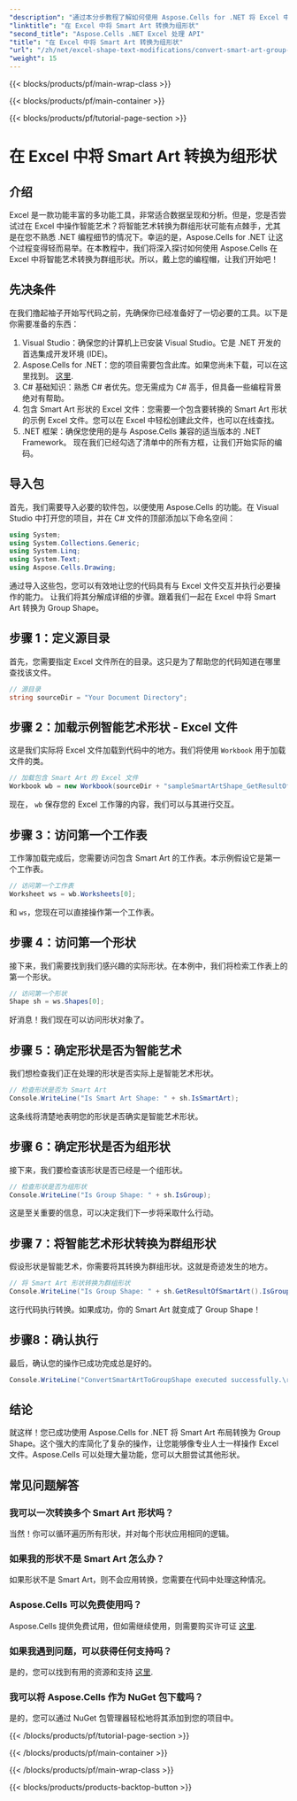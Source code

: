 ```yaml
---
"description": "通过本分步教程了解如何使用 Aspose.Cells for .NET 将 Excel 中的 Smart Art 转换为 Group Shape。"
"linktitle": "在 Excel 中将 Smart Art 转换为组形状"
"second_title": "Aspose.Cells .NET Excel 处理 API"
"title": "在 Excel 中将 Smart Art 转换为组形状"
"url": "/zh/net/excel-shape-text-modifications/convert-smart-art-group-shape-excel/"
"weight": 15
---
```


{{< blocks/products/pf/main-wrap-class >}}

{{< blocks/products/pf/main-container >}}

{{< blocks/products/pf/tutorial-page-section >}}

# 在 Excel 中将 Smart Art 转换为组形状

## 介绍
Excel 是一款功能丰富的多功能工具，非常适合数据呈现和分析。但是，您是否尝试过在 Excel 中操作智能艺术？将智能艺术转换为群组形状可能有点棘手，尤其是在您不熟悉 .NET 编程细节的情况下。幸运的是，Aspose.Cells for .NET 让这个过程变得轻而易举。在本教程中，我们将深入探讨如何使用 Aspose.Cells 在 Excel 中将智能艺术转换为群组形状。所以，戴上您的编程帽，让我们开始吧！
## 先决条件
在我们撸起袖子开始写代码之前，先确保你已经准备好了一切必要的工具。以下是你需要准备的东西：
1. Visual Studio：确保您的计算机上已安装 Visual Studio。它是 .NET 开发的首选集成开发环境 (IDE)。
2. Aspose.Cells for .NET：您的项目需要包含此库。如果您尚未下载，可以在这里找到。 [这里](https://releases。aspose.com/cells/net/).
3. C# 基础知识：熟悉 C# 者优先。您无需成为 C# 高手，但具备一些编程背景绝对有帮助。
4. 包含 Smart Art 形状的 Excel 文件：您需要一个包含要转换的 Smart Art 形状的示例 Excel 文件。您可以在 Excel 中轻松创建此文件，也可以在线查找。
5. .NET 框架：确保您使用的是与 Aspose.Cells 兼容的适当版本的 .NET Framework。
现在我们已经勾选了清单中的所有方框，让我们开始实际的编码。
## 导入包
首先，我们需要导入必要的软件包，以便使用 Aspose.Cells 的功能。在 Visual Studio 中打开您的项目，并在 C# 文件的顶部添加以下命名空间：
```csharp
using System;
using System.Collections.Generic;
using System.Linq;
using System.Text;
using Aspose.Cells.Drawing;
```
通过导入这些包，您可以有效地让您的代码具有与 Excel 文件交互并执行必要操作的能力。
让我们将其分解成详细的步骤。跟着我们一起在 Excel 中将 Smart Art 转换为 Group Shape。
## 步骤 1：定义源目录
首先，您需要指定 Excel 文件所在的目录。这只是为了帮助您的代码知道在哪里查找该文件。
```csharp
// 源目录
string sourceDir = "Your Document Directory";
```
## 步骤 2：加载示例智能艺术形状 - Excel 文件
这是我们实际将 Excel 文件加载到代码中的地方。我们将使用 `Workbook` 用于加载文件的类。
```csharp
// 加载包含 Smart Art 的 Excel 文件
Workbook wb = new Workbook(sourceDir + "sampleSmartArtShape_GetResultOfSmartArt.xlsx");
```
现在， `wb` 保存您的 Excel 工作簿的内容，我们可以与其进行交互。
## 步骤 3：访问第一个工作表
工作簿加载完成后，您需要访问包含 Smart Art 的工作表。本示例假设它是第一个工作表。
```csharp
// 访问第一个工作表
Worksheet ws = wb.Worksheets[0];
```
和 `ws`，您现在可以直接操作第一个工作表。
## 步骤 4：访问第一个形状
接下来，我们需要找到我们感兴趣的实际形状。在本例中，我们将检索工作表上的第一个形状。
```csharp
// 访问第一个形状
Shape sh = ws.Shapes[0];
```
好消息！我们现在可以访问形状对象了。
## 步骤 5：确定形状是否为智能艺术
我们想检查我们正在处理的形状是否实际上是智能艺术形状。 
```csharp
// 检查形状是否为 Smart Art
Console.WriteLine("Is Smart Art Shape: " + sh.IsSmartArt);
```
这条线将清楚地表明您的形状是否确实是智能艺术形状。
## 步骤 6：确定形状是否为组形状
接下来，我们要检查该形状是否已经是一个组形状。 
```csharp
// 检查形状是否为组形状
Console.WriteLine("Is Group Shape: " + sh.IsGroup);
```
这是至关重要的信息，可以决定我们下一步将采取什么行动。
## 步骤 7：将智能艺术形状转换为群组形状
假设形状是智能艺术，你需要将其转换为群组形状。这就是奇迹发生的地方。
```csharp
// 将 Smart Art 形状转换为群组形状
Console.WriteLine("Is Group Shape: " + sh.GetResultOfSmartArt().IsGroup);
```
这行代码执行转换。如果成功，你的 Smart Art 就变成了 Group Shape！
## 步骤8：确认执行
最后，确认您的操作已成功完成总是好的。
```csharp
Console.WriteLine("ConvertSmartArtToGroupShape executed successfully.\r\n");
```

## 结论
就这样！您已成功使用 Aspose.Cells for .NET 将 Smart Art 布局转换为 Group Shape。这个强大的库简化了复杂的操作，让您能够像专业人士一样操作 Excel 文件。Aspose.Cells 可以处理大量功能，您可以大胆尝试其他形状。 
## 常见问题解答
### 我可以一次转换多个 Smart Art 形状吗？
当然！你可以循环遍历所有形状，并对每个形状应用相同的逻辑。
### 如果我的形状不是 Smart Art 怎么办？
如果形状不是 Smart Art，则不会应用转换，您需要在代码中处理这种情况。
### Aspose.Cells 可以免费使用吗？
Aspose.Cells 提供免费试用，但如需继续使用，则需要购买许可证 [这里](https://purchase。aspose.com/buy).
### 如果我遇到问题，可以获得任何支持吗？
是的，您可以找到有用的资源和支持 [这里](https://forum。aspose.com/c/cells/9).
### 我可以将 Aspose.Cells 作为 NuGet 包下载吗？
是的，您可以通过 NuGet 包管理器轻松地将其添加到您的项目中。

{{< /blocks/products/pf/tutorial-page-section >}}

{{< /blocks/products/pf/main-container >}}

{{< /blocks/products/pf/main-wrap-class >}}

{{< blocks/products/products-backtop-button >}}